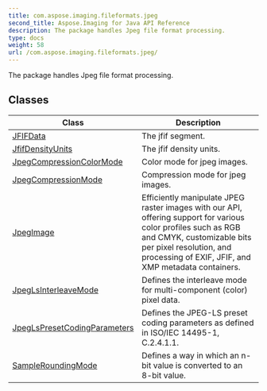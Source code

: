 ```yaml
---
title: com.aspose.imaging.fileformats.jpeg
second_title: Aspose.Imaging for Java API Reference
description: The package handles Jpeg file format processing.
type: docs
weight: 58
url: /com.aspose.imaging.fileformats.jpeg/
---
```


The package handles Jpeg file format processing.


## Classes

| Class | Description |
| --- | --- |
| [JFIFData](../com.aspose.imaging.fileformats.jpeg/jfifdata) | The jfif segment. |
| [JfifDensityUnits](../com.aspose.imaging.fileformats.jpeg/jfifdensityunits) | The jfif density units. |
| [JpegCompressionColorMode](../com.aspose.imaging.fileformats.jpeg/jpegcompressioncolormode) | Color mode for jpeg images. |
| [JpegCompressionMode](../com.aspose.imaging.fileformats.jpeg/jpegcompressionmode) | Compression mode for jpeg images. |
| [JpegImage](../com.aspose.imaging.fileformats.jpeg/jpegimage) | Efficiently manipulate JPEG raster images with our API, offering support for various color profiles such as RGB and CMYK, customizable bits per pixel resolution, and processing of EXIF, JFIF, and XMP metadata containers. |
| [JpegLsInterleaveMode](../com.aspose.imaging.fileformats.jpeg/jpeglsinterleavemode) | Defines the interleave mode for multi-component (color) pixel data. |
| [JpegLsPresetCodingParameters](../com.aspose.imaging.fileformats.jpeg/jpeglspresetcodingparameters) | Defines the JPEG-LS preset coding parameters as defined in ISO/IEC 14495-1, C.2.4.1.1. |
| [SampleRoundingMode](../com.aspose.imaging.fileformats.jpeg/sampleroundingmode) | Defines a way in which an n-bit value is converted to an 8-bit value. |
